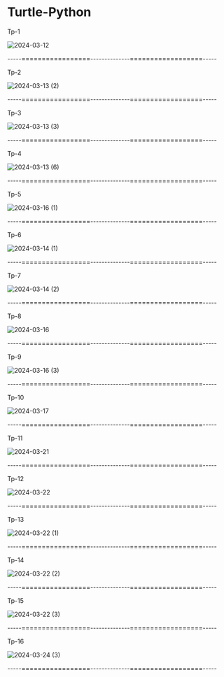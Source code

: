 ﻿# Turtle-Python

Tp-1

![2024-03-12](https://github.com/gustavocarvalho-ra/Turtle-Python/assets/137126878/2e78bb6f-c02e-4e97-a691-cbfac874cfaa)


-----=================--------------==================-----

Tp-2

![2024-03-13 (2)](https://github.com/gustavocarvalho-ra/Turtle-Python/assets/137126878/b3efeb84-65e6-41ee-883f-7859e5b43399)


-----=================--------------==================-----

Tp-3

![2024-03-13 (3)](https://github.com/gustavocarvalho-ra/Turtle-Python/assets/137126878/7c122fa4-8a5f-4b6e-8756-b22da64d974e)


-----=================--------------==================-----

Tp-4

![2024-03-13 (6)](https://github.com/gustavocarvalho-ra/Turtle-Python/assets/137126878/e65edc00-c183-40d9-b5df-f63f6ddfe662)


-----=================--------------==================-----

Tp-5

![2024-03-16 (1)](https://github.com/gustavocarvalho-ra/Turtle-Python/assets/137126878/93b0b65c-0a3c-4e50-8bc7-61b6c8f60d9c)


-----=================--------------==================-----

Tp-6

![2024-03-14 (1)](https://github.com/gustavocarvalho-ra/Turtle-Python/assets/137126878/c0fa2137-2226-47cf-aea8-4b7bb6712366)


-----=================--------------==================-----

Tp-7

![2024-03-14 (2)](https://github.com/gustavocarvalho-ra/Turtle-Python/assets/137126878/f432d644-4942-4d7a-908c-a794916ee715)


-----=================--------------==================-----

Tp-8

![2024-03-16](https://github.com/gustavocarvalho-ra/Turtle-Python/assets/137126878/f2fa35d1-b803-444e-91a3-eb37a54969b4)


-----=================--------------==================-----

Tp-9

![2024-03-16 (3)](https://github.com/gustavocarvalho-ra/Turtle-Python/assets/137126878/1aa59836-ac8a-409e-baa3-f7e5aafc77ff)


-----=================--------------==================-----

Tp-10

![2024-03-17](https://github.com/gustavocarvalho-ra/Turtle-Python/assets/137126878/6f3eaaf3-0751-4ee0-a4dc-37bc0c5de754)


-----=================--------------==================-----

Tp-11

![2024-03-21](https://github.com/gustavocarvalho-ra/Turtle-Python/assets/137126878/1c0aeebb-142c-41a5-88ab-0abf011c3626)


-----=================--------------==================-----

Tp-12

![2024-03-22](https://github.com/gustavocarvalho-ra/Turtle-Python/assets/137126878/0435a7b5-8114-4c15-8de2-64f89f7828f2)


-----=================--------------==================-----

Tp-13

![2024-03-22 (1)](https://github.com/gustavocarvalho-ra/Turtle-Python/assets/137126878/0828f8ef-e113-434e-808e-528f9ac03544)


-----=================--------------==================-----

Tp-14

![2024-03-22 (2)](https://github.com/gustavocarvalho-ra/Turtle-Python/assets/137126878/dd1d99d0-f831-4cc2-bae6-85dec435cdc5)


-----=================--------------==================-----

Tp-15

![2024-03-22 (3)](https://github.com/gustavocarvalho-ra/Turtle-Python/assets/137126878/4203a833-234b-4f39-9c45-8f3f07a63147)


-----=================--------------==================-----

Tp-16

![2024-03-24 (3)](https://github.com/gustavocarvalho-ra/Turtle-Python/assets/137126878/d92e21d3-5900-4477-b4e3-dbb276197ae9)


-----=================--------------==================-----




